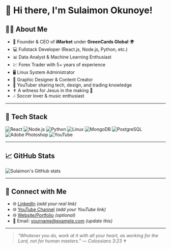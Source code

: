 # 👋 Hi there, I'm Sulaimon Okunoye!

## 🧑‍💻 About Me
- 🎯 Founder & CEO of **iMarket** under **GreenCards Global** 🌍
- 💻 Fullstack Developer (React.js, Node.js, Python, etc.)
- 📊 Data Analyst & Machine Learning Enthusiast
- 💹 Forex Trader with 5+ years of experience
- 🖥️ Linux System Administrator
- 🎨 Graphic Designer & Content Creator
- 🎥 YouTuber sharing tech, design, and trading knowledge
- ✝️ A witness for Jesus in the making 🙏
- 🎶 Soccer lover & music enthusiast

---

## 🚀 Tech Stack
![React](https://img.shields.io/badge/React-20232A?style=for-the-badge&logo=react&logoColor=61DAFB)
![Node.js](https://img.shields.io/badge/Node.js-339933?style=for-the-badge&logo=nodedotjs&logoColor=white)
![Python](https://img.shields.io/badge/Python-3776AB?style=for-the-badge&logo=python&logoColor=white)
![Linux](https://img.shields.io/badge/Linux-FCC624?style=for-the-badge&logo=linux&logoColor=black)
![MongoDB](https://img.shields.io/badge/MongoDB-4EA94B?style=for-the-badge&logo=mongodb&logoColor=white)
![PostgreSQL](https://img.shields.io/badge/PostgreSQL-316192?style=for-the-badge&logo=postgresql&logoColor=white)
![Adobe Photoshop](https://img.shields.io/badge/Photoshop-31A8FF?style=for-the-badge&logo=adobephotoshop&logoColor=white)
![YouTube](https://img.shields.io/badge/YouTube-FF0000?style=for-the-badge&logo=youtube&logoColor=white)

---

## 📈 GitHub Stats
![Sulaimon's GitHub stats](https://github-readme-stats.vercel.app/api?username=Sulaimon-ade&show_icons=true&theme=radical)

---

## 🌟 Connect with Me
- 🌐 [LinkedIn](https://www.linkedin.com/in/me/) *(add your real link)*
- 🌐 [YouTube Channel](https://www.youtube.com/@forexwithsuleiman) *(add your YouTube link)*
- 🌐 [Website/Portfolio](https://yourwebsite.com) *(optional)*
- 📧 Email: yourname@example.com *(update this)*

---

> _"Whatever you do, work at it with all your heart, as working for the Lord, not for human masters." — Colossians 3:23_ ✝️
